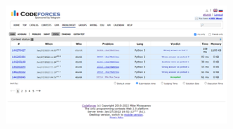 <img src="../../../contest_screenshots/codeforces_1631A.png" alt="Screenshot the results of my contest." width="800"/>
